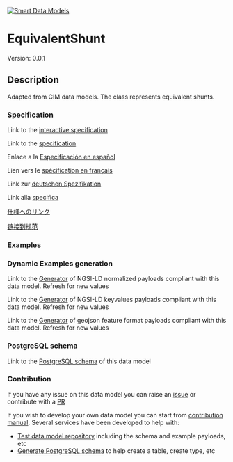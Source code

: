 [![Smart Data Models](https://smartdatamodels.org/wp-content/uploads/2022/01/SmartDataModels_logo.png "Logo")](https://smartdatamodels.org)
# EquivalentShunt
Version: 0.0.1

## Description 

Adapted from CIM data models. The class represents equivalent shunts.
### Specification

Link to the [interactive specification](https://swagger.lab.fiware.org/?url=https://smart-data-models.github.io/dataModel.EnergyCIM/EquivalentShunt/swagger.yaml)

Link to the [specification](https://github.com/smart-data-models/dataModel.EnergyCIM/blob/master/EquivalentShunt/doc/spec.md)

Enlace a la [Especificación en español](https://github.com/smart-data-models/dataModel.EnergyCIM/blob/master/EquivalentShunt/doc/spec_ES.md)

Lien vers le [spécification en français](https://github.com/smart-data-models/dataModel.EnergyCIM/blob/master/EquivalentShunt/doc/spec_FR.md)

Link zur [deutschen Spezifikation](https://github.com/smart-data-models/dataModel.EnergyCIM/blob/master/EquivalentShunt/doc/spec_DE.md)

Link alla [specifica](https://github.com/smart-data-models/dataModel.EnergyCIM/blob/master/EquivalentShunt/doc/spec_IT.md)

[仕様へのリンク](https://github.com/smart-data-models/dataModel.EnergyCIM/blob/master/EquivalentShunt/doc/spec_JA.md)

[链接到规范](https://github.com/smart-data-models/dataModel.EnergyCIM/blob/master/EquivalentShunt/doc/spec_ZH.md)
### Examples
### Dynamic Examples generation

Link to the [Generator](https://smartdatamodels.org/extra/ngsi-ld_generator.php?schemaUrl=https://raw.githubusercontent.com/smart-data-models/dataModel.EnergyCIM/master/EquivalentShunt/schema.json&email=info@smartdatamodels.org) of NGSI-LD normalized payloads compliant with this data model. Refresh for new values

Link to the [Generator](https://smartdatamodels.org/extra/ngsi-ld_generator_keyvalues.php?schemaUrl=https://raw.githubusercontent.com/smart-data-models/dataModel.EnergyCIM/master/EquivalentShunt/schema.json&email=info@smartdatamodels.org) of NGSI-LD keyvalues payloads compliant with this data model. Refresh for new values

Link to the [Generator](https://smartdatamodels.org/extra/geojson_features_generator.php?schemaUrl=https://raw.githubusercontent.com/smart-data-models/dataModel.EnergyCIM/master/EquivalentShunt/schema.json&email=info@smartdatamodels.org) of geojson feature format payloads compliant with this data model. Refresh for new values
### PostgreSQL schema

Link to the [PostgreSQL schema](https://github.com/smart-data-models/dataModel.EnergyCIM/blob/master/EquivalentShunt/schema.sql) of this data model
### Contribution

 If you have any issue on this data model you can raise an [issue](https://github.com/smart-data-models/dataModel.EnergyCIM/issues)  or contribute with a [PR](https://github.com/smart-data-models/dataModel.EnergyCIM/pulls)

 If you wish to develop your own data model you can start from [contribution manual](https://bit.ly/contribution_manual). Several services have been developed to help with: 
 - [Test data model repository](https://smartdatamodels.org/index.php/data-models-contribution-api/) including the schema and example payloads, etc
 - [Generate PostgreSQL schema](https://smartdatamodels.org/index.php/sql-service/) to help create a table, create type, etc